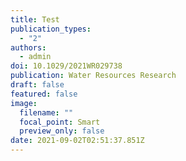 ```yaml
---
title: Test
publication_types:
  - "2"
authors:
  - admin
doi: 10.1029/2021WR029738
publication: Water Resources Research
draft: false
featured: false
image:
  filename: ""
  focal_point: Smart
  preview_only: false
date: 2021-09-02T02:51:37.851Z
---
```


